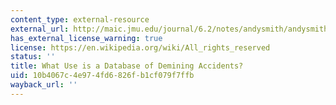```yaml
---
content_type: external-resource
external_url: http://maic.jmu.edu/journal/6.2/notes/andysmith/andysmith.htm
has_external_license_warning: true
license: https://en.wikipedia.org/wiki/All_rights_reserved
status: ''
title: What Use is a Database of Demining Accidents?
uid: 10b4067c-4e97-4fd6-826f-b1cf079f7ffb
wayback_url: ''
---
```

